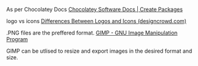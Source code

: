 As per Chocolatey Docs
[Chocolatey Software Docs | Create Packages](https://docs.chocolatey.org/en-us/create/create-packages)

logo vs icons
[Differences Between Logos and Icons (designcrowd.com)](https://blog.designcrowd.com/article/353/differences-between-logos-and-icons)


.PNG files are the preffered format.
[GIMP - GNU Image Manipulation Program](https://www.gimp.org/)

GIMP can be utlised to resize and export images in the desired format and size.
